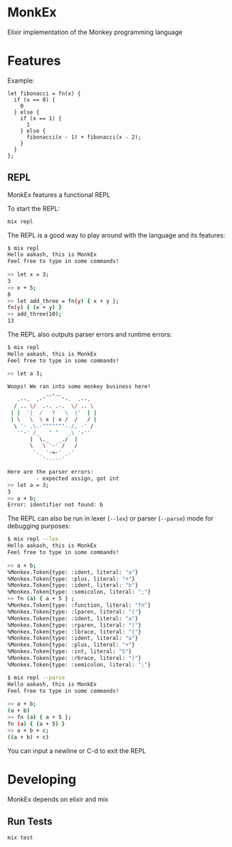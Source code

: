 # MonkEx

Elixir implementation of the Monkey programming language

# Features

Example:

```
let fibonacci = fn(x) {
  if (x == 0) {
    0
  } else {
    if (x == 1) {
      1
    } else {
      fibonacci(x - 1) + fibonacci(x - 2);
    }
  }
};
```

## REPL

MonkEx features a functional REPL

To start the REPL:

```sh
mix repl
```

The REPL is a good way to play around with the language and its features:

```sh
$ mix repl
Hello aakash, this is MonkEx
Feel free to type in some commands!
                                                                                                                                                  
>> let x = 3;
3
>> x + 5;
8
>> let add_three = fn(y) { x + y };
fn(y) { (x + y) }
>> add_three(10);
13

```

The REPL also outputs parser errors and runtime errors: 

```sh
$ mix repl
Hello aakash, this is MonkEx
Feel free to type in some commands!

>> let a 3;

Woops! We ran into some monkey business here!
            __,__
   .--.  .-"     "-.  .--.
  / .. \/  .-. .-.  \/ .. \
 | |  '|  /   Y   \  |'  | |
 | \   \  \ x | x /  /   / |
  \ '- ,\.-"""""""-./, -' /
   ''-' /_   ^ ^   _\ '-''
       |  \._   _./  |
       \   \ '~' /   /
        '._ '-=-' _.'
           '-----'

Here are the parser errors:
         - expected assign, got int
>> let a = 3;
3
>> a + b;
Error: identifier not found: b

```

The REPL can also be run in lexer (`--lex`) or parser (`--parse`) mode for debugging purposes:

```sh
$ mix repl --lex
Hello aakash, this is MonkEx
Feel free to type in some commands!
                                                                                                                                                  
>> a + b;
%Monkex.Token{type: :ident, literal: "a"}
%Monkex.Token{type: :plus, literal: "+"}
%Monkex.Token{type: :ident, literal: "b"}
%Monkex.Token{type: :semicolon, literal: ";"}
>> fn (a) { a + 5 } ;
%Monkex.Token{type: :function, literal: "fn"}
%Monkex.Token{type: :lparen, literal: "("}
%Monkex.Token{type: :ident, literal: "a"}
%Monkex.Token{type: :rparen, literal: ")"}
%Monkex.Token{type: :lbrace, literal: "{"}
%Monkex.Token{type: :ident, literal: "a"}
%Monkex.Token{type: :plus, literal: "+"}
%Monkex.Token{type: :int, literal: "5"}
%Monkex.Token{type: :rbrace, literal: "}"}
%Monkex.Token{type: :semicolon, literal: ";"}
```
```sh
$ mix repl --parse
Hello aakash, this is MonkEx
Feel free to type in some commands!
                                                                                                                                                  
>> a + b;
(a + b)
>> fn (a) { a + 5 };
fn (a) { (a + 5) }
>> a + b + c;
((a + b) + c)
```

You can input a newline or C-d to exit the REPL


# Developing

MonkEx depends on elixir and mix

## Run Tests

```sh
mix test
```

<!-- 
# Learnings


## Evaluator

Having an immutable environment helped a lot when supporting closures. You can see the implementation in [the call expression AST node](./lib/ast/call_expression.ex)

-->
